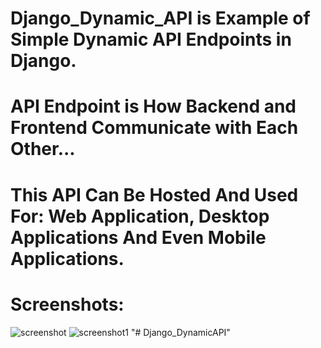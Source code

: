 # Django_Dynamic_API is Example of Simple Dynamic API Endpoints in Django.
# API Endpoint is How Backend and Frontend Communicate with Each Other...
# This API Can Be Hosted And Used For: Web Application, Desktop Applications And Even Mobile Applications.
# Screenshots:
![screenshot](https://github.com/user-attachments/assets/3b2a039f-932f-41ee-96cf-960262d8ddf6)
![screenshot1](https://github.com/user-attachments/assets/ab31565e-2492-44bc-8669-004d82b5d959)
"# Django_DynamicAPI" 
